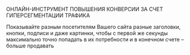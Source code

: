 ОНЛАЙН-ИНСТРУМЕНТ ПОВЫШЕНИЯ КОНВЕРСИИ ЗА СЧЕТ ГИПЕРСЕГМЕНТАЦИИ ТРАФИКА

Показывайте разным посетителям Вашего сайта разные заголовки, кнопки, подписи и даже картинки, чтобы с первой же секунды максимально точно попадать в их потребности и в конечном счете – больше продавать
